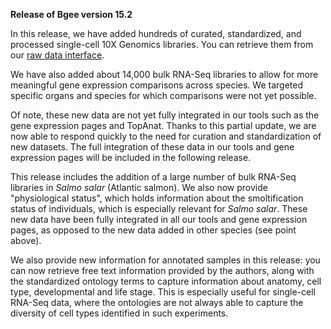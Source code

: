 **Release of Bgee version 15.2**

In this release, we have added hundreds of curated, standardized, and processed single-cell 10X Genomics libraries.
You can retrieve them from our [raw data interface](/search/raw-data?pageType=raw_data_annots&data_type=SC_RNA_SEQ).

We have also added about 14,000 bulk RNA-Seq libraries to allow for more meaningful gene expression comparisons across species. We targeted specific organs and species for which comparisons were not yet possible.

Of note, these new data are not yet fully integrated in our tools such as the gene expression pages and TopAnat. Thanks to this partial update, we are now able to respond quickly to the need for curation and standardization of new datasets. The full integration of these data in our tools and gene expression pages will be included in the following release.

This release includes the addition of a large number of bulk RNA-Seq libraries in *Salmo salar* (Atlantic salmon). We also now provide "physiological status", which holds information about the smoltification status of individuals, which is especially relevant for *Salmo salar*. These new data have been fully integrated in all our tools and gene expression pages, as opposed to the new data added in other species (see point above).

We also provide new information for annotated samples in this release: you can now retrieve free text information provided by the authors, along with the standardized ontology terms to capture information about anatomy, cell type, developmental and life stage. This is especially useful for single-cell RNA-Seq data, where the ontologies are not always able to capture the diversity of cell types identified in such experiments.
